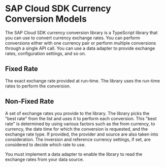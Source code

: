 # SAP Cloud SDK Currency Conversion Models

The SAP Cloud SDK currency conversion library is a TypeScript library that you can use to convert currency exchange rates. You can perform conversions either with one currency pair or perform multiple conversions through a single API call. You can use a data adapter to provide exchange rates, configuration settings, and so on.

## Fixed Rate

The exact exchange rate provided at run-time. The library uses the run-time rates to perform the conversion.

## Non-Fixed Rate

A set of exchange rates you provide to the library. The library picks the "best rate" from the list and uses it to perform each conversion. This "best rate" is determined by using various factors such as the from currency, to currency, the date time for which the conversion is requested, and the exchange rate type. If provided, the provider and source are also taken into consideration. The inversion and reference currency settings, if set, are considered to decide which rate to use.

You must implement a data adapter to enable the library to read the exchange rates from your data source.
